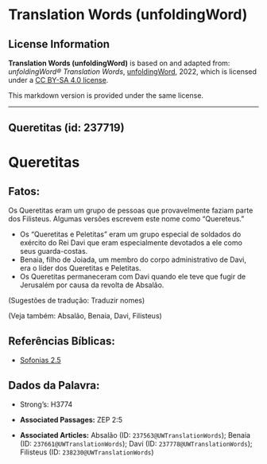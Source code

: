 # Translation Words (unfoldingWord)

## License Information

**Translation Words (unfoldingWord)** is based on and adapted from: _unfoldingWord® Translation Words_, [unfoldingWord](https://unfoldingword.org/utw), 2022, which is licensed under a [CC BY-SA 4.0 license](https://creativecommons.org/licenses/by-sa/4.0/legalcode.en).

This markdown version is provided under the same license.



--------------------------------

## Queretitas (id: 237719)

Queretitas
==========

Fatos:
------

Os Queretitas eram um grupo de pessoas que provavelmente faziam parte dos Filisteus. Algumas versões escrevem este nome como “Quereteus.”

* Os “Queretitas e Peletitas” eram um grupo especial de soldados do exército do Rei Davi que eram especialmente devotados a ele como seus guarda\-costas.
* Benaia, filho de Joiada, um membro do corpo administrativo de Davi, era o líder dos Queretitas e Peletitas.
* Os Queretitas permaneceram com Davi quando ele teve que fugir de Jerusalém por causa da revolta de Absalão.

(Sugestões de tradução: Traduzir nomes)

(Veja também: Absalão, Benaia, Davi, Filisteus)

Referências Bíblicas:
---------------------

* [Sofonias 2\.5](https://ref.ly/Zeph2:5)

Dados da Palavra:
-----------------

* Strong’s: H3774

* **Associated Passages:** ZEP 2:5
* **Associated Articles:** Absalão (ID: `237563@UWTranslationWords`); Benaia (ID: `237661@UWTranslationWords`); Davi (ID: `237778@UWTranslationWords`); Filisteus (ID: `238230@UWTranslationWords`)

